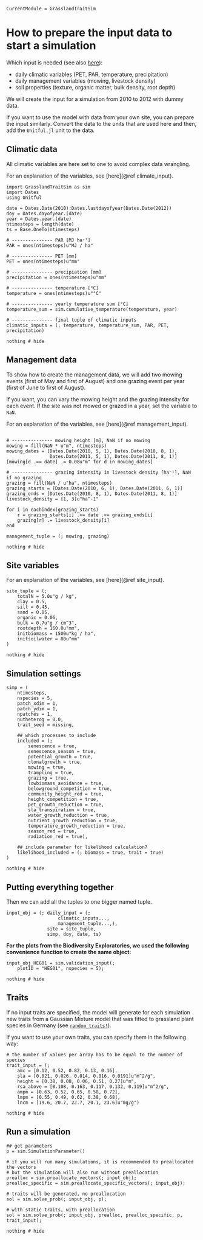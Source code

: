 ```@meta
CurrentModule = GrasslandTraitSim
```

# How to prepare the input data to start a simulation

Which input is needed (see also [here](@ref "Model inputs and outputs")):
- daily climatic variables (PET, PAR, temperature, precipitation)
- daily management variables (mowing, livestock density)
- soil properties (texture, organic matter, bulk density, root depth)

We will create the input for a simulation from 2010 to 2012 with
dummy data.

If you want to use the model with data from your own site, you can
prepare the input similarly. Convert the data to the units that
are used here and then, add the `Unitful.jl` unit to the data.

## Climatic data

All climatic variables are here set to one to avoid complex data wrangling.

For an explanation of the variables, see [here](@ref climate_input).

```@example input_creation
import GrasslandTraitSim as sim
import Dates
using Unitful

date = Dates.Date(2010):Dates.lastdayofyear(Dates.Date(2012))
doy = Dates.dayofyear.(date)
year = Dates.year.(date)
ntimesteps = length(date)
ts = Base.OneTo(ntimesteps) 

# --------------- PAR [MJ ha⁻¹]
PAR = ones(ntimesteps)u"MJ / ha"

# --------------- PET [mm]
PET = ones(ntimesteps)u"mm"

# --------------- precipiation [mm]	
precipitation = ones(ntimesteps)u"mm"

# --------------- temperature [°C]
temperature = ones(ntimesteps)u"°C"

# --------------- yearly temperature sum [°C]
temperature_sum = sim.cumulative_temperature(temperature, year) 

# --------------- final tuple of climatic inputs
climatic_inputs = (; temperature, temperature_sum, PAR, PET, precipitation)

nothing # hide
```

## Management data

To show how to create the management data, we will add two mowing events 
(first of May and first of August) and one grazing event per year
(first of June to first of August).

If you want, you can vary the mowing height and the grazing intensity
for each event. If the site was not mowed or grazed in a year, set the
variable to `NaN`.

For an explanation of the variables, see [here](@ref management_input).

```@example input_creation

# --------------- mowing height [m], NaN if no mowing
mowing = fill(NaN * u"m", ntimesteps)
mowing_dates = [Dates.Date(2010, 5, 1), Dates.Date(2010, 8, 1), 
                Dates.Date(2011, 5, 1), Dates.Date(2011, 8, 1)]
[mowing[d .== date] .= 0.08u"m" for d in mowing_dates]

# --------------- grazing intensity in livestock density [ha⁻¹], NaN if no grazing
grazing = fill(NaN / u"ha", ntimesteps)
grazing_starts = [Dates.Date(2010, 6, 1), Dates.Date(2011, 6, 1)]
grazing_ends = [Dates.Date(2010, 8, 1), Dates.Date(2011, 8, 1)]
livestock_density = [1, 3]u"ha^-1"

for i in eachindex(grazing_starts)
    r = grazing_starts[i] .<= date .<= grazing_ends[i]
    grazing[r] .= livestock_density[i]
end

management_tuple = (; mowing, grazing)

nothing # hide
```

## Site variables 

For an explanation of the variables, see [here](@ref site_input).

```@example input_creation
site_tuple = (;
    totalN = 5.0u"g / kg",
    clay = 0.5,       
    silt = 0.45,       
    sand = 0.05,        
    organic = 0.06,     
    bulk = 0.7u"g / cm^3",
    rootdepth = 160.0u"mm",
    initbiomass = 1500u"kg / ha",
    initsoilwater = 80u"mm"
)    

nothing # hide       
```

## Simulation settings
```@example input_creation
simp = (
    ntimesteps, 
    nspecies = 5,  
    patch_xdim = 1, 
    patch_ydim = 1, 
    npatches = 1,
    nutheterog = 0.0, 
    trait_seed = missing,  
    
    ## which processes to include
    included = (;
        senescence = true,
        senescence_season = true,
        potential_growth = true,
        clonalgrowth = true,
        mowing = true,
        trampling = true,
        grazing = true,
        lowbiomass_avoidance = true,
        belowground_competition = true,
        community_height_red = true,
        height_competition = true,
        pet_growth_reduction = true,
        sla_transpiration = true,
        water_growth_reduction = true,
        nutrient_growth_reduction = true,
        temperature_growth_reduction = true,
        season_red = true,
        radiation_red = true),
    
    ## include parameter for likelihood calculation?
    likelihood_included = (; biomass = true, trait = true)
)

nothing # hide
```

## Putting everything together

Then we can add all the tuples to one bigger named tuple.

```@example input_creation
input_obj = (; daily_input = (;
                   climatic_inputs..., 
                   management_tuple...,),
               site = site_tuple, 
               simp, doy, date, ts)
```

**For the plots from the Biodiversity Exploratories, we used the following convenience function
to create the same object:**
```@example input_creation
input_obj_HEG01 = sim.validation_input(;
    plotID = "HEG01", nspecies = 5);

nothing # hide
```

## Traits

If no input traits are specified, the model will generate for each simulation new traits from a Gaussian Mixture model that was fitted to grassland plant species in Germany (see [`random_traits!`](@ref)).

If you want to use your own traits, you can specify them in the following way:

```@example input_creation
# the number of values per array has to be equal to the number of species
trait_input = (;
    amc = [0.12, 0.52, 0.82, 0.13, 0.16],
    sla = [0.021, 0.026, 0.014, 0.016, 0.0191]u"m^2/g",
    height = [0.38, 0.08, 0.06, 0.51, 0.27]u"m",
    rsa_above = [0.108, 0.163, 0.117, 0.132, 0.119]u"m^2/g",
    ampm = [0.63, 0.52, 0.65, 0.58, 0.72],
    lmpm = [0.55, 0.49, 0.62, 0.38, 0.68],
    lncm = [19.6, 20.7, 22.7, 20.1, 23.6]u"mg/g")

nothing # hide
```

## Run a simulation

```@example input_creation
## get parameters
p = sim.SimulationParameter()

# if you will run many simulations, it is recommended to preallocated the vectors
# but the simulation will also run without preallocation 
prealloc = sim.preallocate_vectors(; input_obj);
prealloc_specific = sim.preallocate_specific_vectors(; input_obj);

# traits will be generated, no preallocation
sol = sim.solve_prob(; input_obj, p);

# with static traits, with preallocation
sol = sim.solve_prob(; input_obj, prealloc, prealloc_specific, p, trait_input);

nothing # hide
```